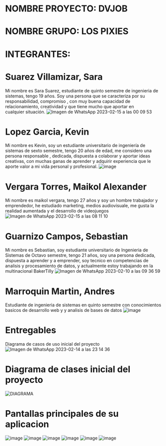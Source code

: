 # NOMBRE PROYECTO: DVJOB
# NOMBRE GRUPO:  LOS PIXIES
# INTEGRANTES:
# Suarez Villamizar, Sara
  Mi nombre es Sara Suarez, estudiante de quinto semestre de ingenieria de sistemas, tengo 19 años. Soy una persona que se caracteriza por su responsabilidad, compromiso , con muy buena capacidad de relacionamiento, creatividad y que tiene mucho que aportar en cualquier situación.
 ![Imagen de WhatsApp 2023-02-15 a las 00 09 53](https://user-images.githubusercontent.com/62730462/219035788-7b113b3b-14a6-4e39-bd1a-2f66fb44400c.jpg)
 
# Lopez Garcia, Kevin
  Mi nombre es Kevin, soy un estudiante universitario de ingeniería de sistemas de sexto semestre, tengo 20 años de edad, me considero una persona responsable , dedicada,    dispuesta a colaborar y aportar ideas creativas, con muchas ganas de aprender y adquirir experiencia que le aporte valor a mi vida personal y profesional.
  ![image](https://user-images.githubusercontent.com/62730462/219036379-0bee2212-c73c-4171-91a4-9bdd1107be9c.png)
  
# Vergara Torres, Maikol Alexander
  Mi nombre es maikol vergara, tengo 27 años y soy un hombre trabajador y emprendedor, he estudiado marketing, medios audiovisuale, me gusta la realidad aumentada y el   desarrollo de videojuegos
  ![Imagen de WhatsApp 2023-02-15 a las 08 11 10](https://user-images.githubusercontent.com/62730462/219036701-ce9d0edd-df21-4b2c-9d5c-268267016a0a.jpg)
  
# Guarnizo Campos, Sebastian 
  Mi nombre es Sebastian, soy estudiante universitario de Ingenieria de Sistemas de Octavo semestre, tengo 21 años, soy una persona dedicada, dispuesta a aprender y a emprender, soy tecnico en competencias de analisis y procesamiento de datos, y actualmente estoy trabajando en la multinacional BakerTilly
  ![Imagen de WhatsApp 2023-02-10 a las 09 36 59](https://user-images.githubusercontent.com/62730462/219037370-6fcf5747-1662-4214-b223-d4f9d28c61d8.jpg)
  
# Marroquin Martin, Andres
Estudiante de ingenieria de sistemas en quinto semestre con conocimientos basicos de desarrollo web y y analisis de bases de datos
![image](https://user-images.githubusercontent.com/62730462/222012562-b5bc28b5-0439-4843-b77b-770b9733c37e.png)

  
# Entregables
 Diagrama de casos de uso inicial del proyecto
 ![Imagen de WhatsApp 2023-02-14 a las 23 14 36](https://user-images.githubusercontent.com/62730462/219038204-fc03056f-733a-4189-a34b-8c8a909a582f.jpg)
 
# Diagrama de clases inicial del proyecto
![DIAGRAMA](https://user-images.githubusercontent.com/62730462/219045197-8510edc4-5348-4704-8136-423c4574d6e7.png)


# Pantallas principales de su aplicacion
![image](https://user-images.githubusercontent.com/62730462/219045806-0ed6f46b-6d2d-44a2-a046-8b5925bb3851.png)
![image](https://user-images.githubusercontent.com/62730462/219045853-9d84e560-35fe-4456-a6b2-3b93f35d9b87.png)
![image](https://user-images.githubusercontent.com/62730462/219046157-56741d83-8b83-4870-b0e3-4b24b0d4c574.png)
![image](https://user-images.githubusercontent.com/62730462/219046232-09107660-3199-4dc6-961b-ae47288f31d0.png)
![image](https://user-images.githubusercontent.com/62730462/219046294-306e10ae-4d97-487b-8020-ff1dcfc923b4.png)
![image](https://user-images.githubusercontent.com/62730462/219046924-18bfc275-f32e-402a-a99e-767a8b26037a.png)

  
 


